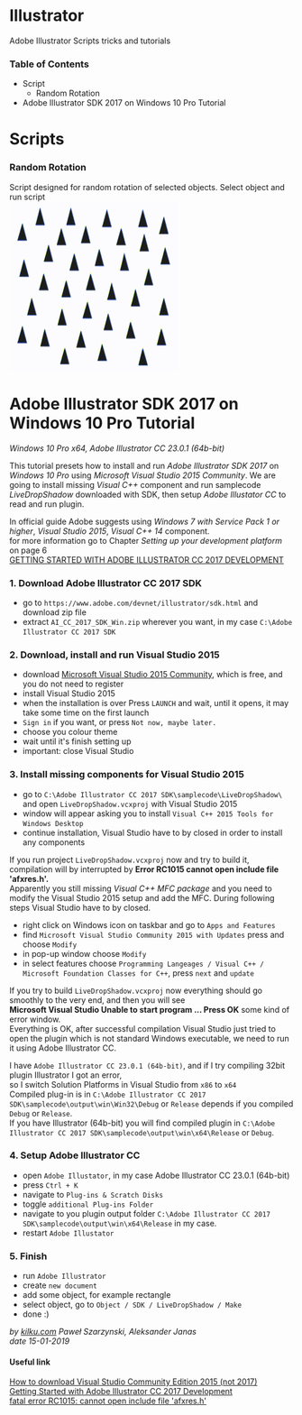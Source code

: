 # Illustrator
Adobe Illustrator Scripts tricks and tutorials

### Table of Contents
* Script
    * Random Rotation
* Adobe Illustrator SDK 2017 on Windows 10 Pro Tutorial



#  **Scripts**

### Random Rotation



Script designed for random rotation of selected objects. Select object and run script  
![](https://github.com/kilkucom/Illustrator/blob/master/git/RandomRotation.gif)

# **Adobe Illustrator SDK 2017 on Windows 10 Pro Tutorial**
*Windows 10 Pro x64, Adobe Illustrator CC 23.0.1 (64b-bit)*

This tutorial presets how to install and run *Adobe Illustrator SDK 2017* on *Windows 10 Pro* using *Microsoft Visual Studio 2015 Community*. We are going to install missing *Visual C++* component and
run samplecode *LiveDropShadow* downloaded with SDK, then setup *Adobe Illustator CC* to read and run plugin.


In official guide Adobe suggests using *Windows 7 with Service Pack 1 or higher*, *Visual Studio 2015*, *Visual C++ 14* component.  
for more information go to Chapter *Setting up your development platform* on page 6  
[GETTING STARTED WITH ADOBE ILLUSTRATOR CC 2017 DEVELOPMENT](https://www.adobe.com/content/dam/acom/en/devnet/illustrator/pdf/sdk/getting-started-guide-2017.pdf)  


### 1. Download Adobe Illustrator CC 2017 SDK
 * go to  `https://www.adobe.com/devnet/illustrator/sdk.html` and download zip file
 * extract `AI_CC_2017_SDK_Win.zip` wherever you want, in my case `C:\Adobe Illustrator CC 2017 SDK`

### 2. Download, install and run Visual Studio 2015
* download [Microsoft Visual Studio 2015 Community](https://go.microsoft.com/fwlink/?LinkId=532606&clcid=0x409), which is free, and you do not need to register
* install Visual Studio 2015
* when the installation is over Press `LAUNCH` and wait, until it opens, it may take some time on the first launch
* `Sign in` if you want, or press `Not now, maybe later.`
* choose you colour theme
* wait until it's finish setting up
* important: close Visual Studio

### 3. Install missing components for Visual Studio 2015
* go to `C:\Adobe Illustrator CC 2017 SDK\samplecode\LiveDropShadow\` and open `LiveDropShadow.vcxproj` with Visual Studio 2015
* window will appear asking you to install `Visual C++ 2015 Tools for Windows Desktop`
* continue installation, Visual Studio have to by closed in order to install any components   

If you run project `LiveDropShadow.vcxproj` now and try to build it, compilation will by interrupted by **Error RC1015 cannot open include file 'afxres.h'.**  
Apparently you still missing *Visual C++ MFC package* and you need to modify the Visual Studio 2015 setup and add the MFC. During following steps Visual Studio have to by closed.

* right click on Windows icon on taskbar and go to `Apps and Features`
* find `Microsoft Visual Studio Community 2015 with Updates` press and choose `Modify`
* in pop-up window choose `Modify`
* in select features choose `Programming Langeages / Visual C++ / Microsoft Foundation Classes for C++`, press `next` and `update`

If you try to build `LiveDropShadow.vcxproj` now everything should go smoothly to the very end, and then you will see  
**Microsoft Visual Studio Unable to start program ... Press OK** some kind of error window.  
Everything is OK, after successful compilation  Visual Studio just tried to open the plugin which is not standard Windows executable, we need to run it using Adobe Illustrator CC.  

I have `Adobe Illustrator CC 23.0.1 (64b-bit)`, and if I try compiling 32bit plugin Illustrator I got an error,  
so I switch Solution Platforms in Visual Studio from `x86` to `x64`  
Compiled plug-in is in `C:\Adobe Illustrator CC 2017 SDK\samplecode\output\win\Win32\Debug` or  `Release` depends if you compiled `Debug` or `Release`.  
If you have Illustrator (64b-bit) you will find compiled plugin in `C:\Adobe Illustrator CC 2017 SDK\samplecode\output\win\x64\Release` or `Debug`.

### 4. Setup Adobe Illustrator CC

* open `Adobe Illustator`, in my case Adobe Illustrator CC 23.0.1 (64b-bit)
* press `Ctrl + K`
* navigate to `Plug-ins & Scratch Disks`
* toggle `additional Plug-ins Folder`
* navigate to you plugin output folder `C:\Adobe Illustrator CC 2017 SDK\samplecode\output\win\x64\Release` in my case.
* restart `Adobe Illustator`

### 5. Finish

* run `Adobe Illustrator`
* create `new document`
* add some object, for example rectangle
* select object, go to `Object / SDK / LiveDropShadow / Make`
* done :)

*by [kilku.com](www.kilku.com) Paweł Szarzynski, Aleksander Janas  
date 15-01-2019*

#### Useful link  
[How to download Visual Studio Community Edition 2015 (not 2017)](https://stackoverflow.com/questions/44290672/how-to-download-visual-studio-community-edition-2015-not-2017)  
[Getting Started with Adobe Illustrator CC 2017 Development](https://www.adobe.com/content/dam/acom/en/devnet/illustrator/pdf/sdk/getting-started-guide-2017.pdf)  
[fatal error RC1015: cannot open include file 'afxres.h'](https://community.developers.thomsonreuters.com/questions/8225/fatal-error-rc1015-cannot-open-include-file-afxres.html)
